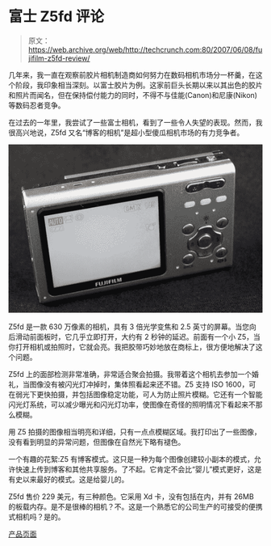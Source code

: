 # 富士 Z5fd 评论

> 原文：<https://web.archive.org/web/http://techcrunch.com:80/2007/06/08/fujifilm-z5fd-review/>

几年来，我一直在观察前胶片相机制造商如何努力在数码相机市场分一杯羹，在这个阶段，我印象相当深刻。以富士胶片为例。这家前巨头长期以来以其出色的胶片和照片而闻名，但在保持偿付能力的同时，不得不与佳能(Canon)和尼康(Nikon)等数码忍者竞争。

在过去的一年里，我尝试了一些富士相机，看到了一些令人失望的表现。然而，我很高兴地说，Z5fd 又名“博客的相机”是超小型傻瓜相机市场的有力竞争者。

![img_7205.jpg](img/9121b45dc3b6003cd492adef31ca5999.png)

Z5fd 是一款 630 万像素的相机，具有 3 倍光学变焦和 2.5 英寸的屏幕。当您向后滑动前面板时，它几乎立即打开，大约有 2 秒钟的延迟。前面有一个小 Z5，当你打开相机或拍照时，它就会亮。我把胶带巧妙地放在商标上，很方便地解决了这个问题。

Z5fd 上的面部检测非常准确，非常适合聚会拍摄。我带着这个相机去参加一个婚礼，当图像没有被闪光灯冲掉时，集体照看起来还不错。Z5 支持 ISO 1600，可在弱光下更快拍摄，并包括图像稳定功能，可人为防止照片模糊。它还有一个智能闪光灯系统，可以减少曝光和闪光灯功率，使图像在奇怪的照明情况下看起来不那么模糊。

用 Z5 拍摄的图像相当明亮和详细，只有一点点模糊区域。我打印出了一些图像，没有看到明显的异常问题，但图像在自然光下略有褪色。

一个有趣的花絮:Z5 有博客模式。这只是一种为每个图像创建较小副本的模式，允许快速上传到博客和其他共享服务。了不起。它肯定不会比“婴儿”模式更好，这是有史以来最好的模式。这是给婴儿的。

Z5fd 售价 229 美元，有三种颜色。它采用 Xd 卡，没有包括在内，并有 26MB 的板载内存。是不是很棒的相机？不。这是一个熟悉它的公司生产的可接受的便携式相机吗？是的。

[产品页面](https://web.archive.org/web/20140824181240/http://www.fujifilmusa.com/JSP/fuji/epartners/PRNewsDetail.jsp?DBID=NEWS_861802)